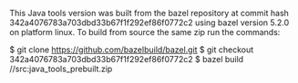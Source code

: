 This Java tools version was built from the bazel repository at commit hash 342a4076783a703dbd33b67f1f292ef86f0772c2
using bazel version 5.2.0 on platform linux.
To build from source the same zip run the commands:

$ git clone https://github.com/bazelbuild/bazel.git
$ git checkout 342a4076783a703dbd33b67f1f292ef86f0772c2
$ bazel build //src:java_tools_prebuilt.zip
